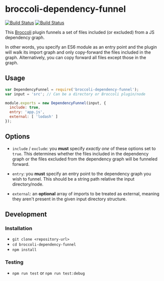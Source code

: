 # broccoli-dependency-funnel

[![Build Status](https://travis-ci.org/ember-engines/broccoli-dependency-funnel.svg?branch=master)](https://travis-ci.org/ember-engines/broccoli-dependency-funnel)
[![Build Status](https://ci.appveyor.com/api/projects/status/ilvo74csww13f3j3?svg=true)](https://ci.appveyor.com/project/embercli/broccoli-dependency-funnel)

This [Broccoli](https://github.com/broccolijs/broccoli) plugin funnels a set of files included (or excluded) from a JS dependency graph.

In other words, you specify an ES6 module as an entry point and the plugin will walk its import graph and only copy-forward the files included in the graph. Alternatively, you can copy forward all files except those in the graph.

## Usage

```js
var DependencyFunnel = require('broccoli-dependency-funnel');
var input = 'src'; // Can be a directory or Broccoli plugin/node

module.exports = new DependencyFunnel(input, {
  include: true,
  entry: 'app.js',
  external: [ 'lodash' ]
});
```

## Options

* `include` / `exclude`: you **must** specify _exactly one_ of these options set to `true`. This determines whether the files included in the dependency graph or the files excluded from the dependency graph will be funneled forward.

* `entry`: you **must** specify an entry point to the dependency graph you wish to funnel. This should be a string path relative the input directory/node.

* `external`: an **optional** array of imports to be treated as external, meaning they aren't present in the given input directory structure.

## Development

### Installation

* `git clone <repository-url>`
* `cd broccoli-dependency-funnel`
* `npm install`

### Testing

* `npm run test` or `npm run test:debug`

